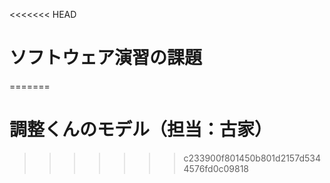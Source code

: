 <<<<<<< HEAD
# ソフトウェア演習の課題
=======
# 調整くんのモデル（担当：古家）
>>>>>>> c233900f801450b801d2157d5344576fd0c09818
